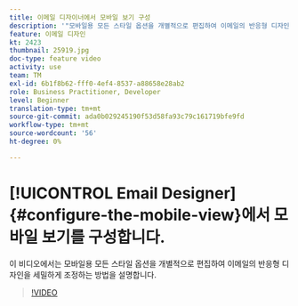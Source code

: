 ```yaml
---
title: 이메일 디자이너에서 모바일 보기 구성
description: '"모바일용 모든 스타일 옵션을 개별적으로 편집하여 이메일의 반응형 디자인을 세밀하게 조정하는 방법을 살펴봅니다."'
feature: 이메일 디자인
kt: 2423
thumbnail: 25919.jpg
doc-type: feature video
activity: use
team: TM
exl-id: 6b1f8b62-fff0-4ef4-8537-a88658e28ab2
role: Business Practitioner, Developer
level: Beginner
translation-type: tm+mt
source-git-commit: ada0b029245190f53d58fa93c79c161719bfe9fd
workflow-type: tm+mt
source-wordcount: '56'
ht-degree: 0%

---
```


# [!UICONTROL Email Designer] {#configure-the-mobile-view}에서 모바일 보기를 구성합니다.

이 비디오에서는 모바일용 모든 스타일 옵션을 개별적으로 편집하여 이메일의 반응형 디자인을 세밀하게 조정하는 방법을 설명합니다.

>[!VIDEO](https://video.tv.adobe.com/v/25919?quality=12)
